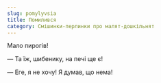 ```yaml
---
slug: pomylyvsia
title: Помилився
category: Смішинки-перлинки про малят-дошкільнят
---
```

Мало пирогів!

— Та їж, шибенику, на печі ще є!

— Еге, я не хочу! Я думав, що нема!
